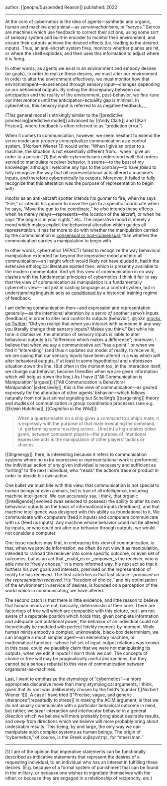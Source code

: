 author: [[people/Suspended Reason]]
published: 2022

---

At the core of cybernetics is the idea of agents—synthetic and organic, human and machine and animal—as _servomechanisms_, or “servos.” Servos are machines which use feedback to correct their actions, using some sort of sensory system and built-in encoder to monitor their environment, and ensure their outputs achieve the desired effects (i.e. leading to the desired inputs). Thus, an anti-aircraft system fires, monitors whether planes are hit, or where the shell explodes, and then uses this information to adjust where it is firing.

In other words, as agents we exist in an environment and embody desires (or goals). In order to realize these desires, we must alter our environment. In order to alter the environment effectively, we must monitor how that environmimpent—experienced through sensory input—changes depending on our behavioral outputs. By noting the discrepancy between our anticipation and the reality of the environment, post-behavior, we fine-tune our interventions until the anticipation-actuality gap is minimal. In cybernetics, this sensory input is referred to as negative feedback_._

(This general model is strikingly similar to the [[predictive processing|predictive model]] advanced by [[Andy Clark]] and [[Karl Friston]], where feedback is often referred to as “prediction error.”)

When it comes to communication, however, we seem hesitant to extend the servo model and properly conceptualize communication as a control system. [[Norbert Wiener 1]] would write: “When I give an order to a machine, the situation is not essentially different from… when I give an order to a person.”[1] But while cyberneticians understood well that orders served to manipulate receiver behavior, it seems—to the best of my knowledge, although I welcome any tips to the contrary—to have _failed_ to fully recognize the way that _all_ representational acts altered a machine’s inputs, and therefore cybernetically its outputs. Moreover, it failed to fully recognize that this alteration was the purpose of representation to begin with.

Insofar as an anti-aircraft spotter intends his gunner to fire, when he says “Fire,” or intends his gunner to move the gun to a specific coordinate when he says, “Move the gun to the coordinate,” he _also_ intends these effects when he merely relays—represents—the location of the aircraft, or when he says “the bogie is in your sights,” etc. The imperative mood is merely a mood which makes explicit the behavioral alteration which guides all representation. It has far more to do with whether the manipulation carried by the communication is [consensual or non-consensual](https://suspendedreason.com/2022/01/17/consensual-and-non-consensual-manipulation/), than whether the communication carries a manipulation to begin with.

In other words, cybernetics (AFAICT) failed to recognize the way behavioral manipulation extended far beyond the imperative mood and into all communication—an insight which would likely not have eluded it, had it the extensive ethological literature existed then, which is presently available to the modern commentator. And yet this view of communication in no way clashes with the fundamental principles of cybernetics; I think it fair to say that the view of communication as manipulation is a fundamentally cybernetic view— not just in casting language as a control system, but in understanding linguistic acts as [conditioned by](https://suspendedreason.com/2022/01/17/all-communication-is-behavioral-manipulation/#:~:text=One%20is%20that%20we%20only%20ever%20interact%20with%20the%20behavioral) a historical training regime of feedback.

I am defining communication then—and expression and representation generally—as the intentional alteration _by_ a servo _of_ another servo’s inputs (feedback) in order to alter and control its outputs (behavior). @joXn [mocks, on Twitter](https://twitter.com/joXn/status/1419704470947045409): “Did you realize that when you interact with someone in any way you literally change their sensory inputs? Makes you think.” But while his tone is dismissive, the alteration of sensory inputs is liable to alter behavioral outputs à la “difference which makes a difference”; moreover, I believe that when we say a communicative act “has a point,” or when we find it “interesting” (and thus it updates our model of reality, to receive it), we are saying that our sensory inputs have been altered in a way which _will_ alter behavioral outputs, if at least in some hypothetical and unforeseen situation down the line. (But often in the moment too, in the interaction itself, we change our behavior, become friendlier when we are given information which will help us down the line.) As I have [["All Communication is Manipulation"|argued]] [["All Communication is Behavioral Manipulation"|extensively]], this is the view of communication—as geared expressly for the alteration of other agents’ behavior—which follows naturally from not just animal signaling but Schelling’s [[bargaining]] theory and studies of communication in group coordination processes (see e.g. [[Edwin Hutchins]], [[_Cognition in the Wild_]]):

> When a quartermaster on a ship gives a command to a ship’s mate, it is expressly with the purpose of that mate executing the command, i.e. performing some resulting action… [And in] a high-stakes poker game, between competent players—the purpose of intentional expressive acts is the manipulation of other players’ tactics or choices.

[[Stigmergy]], here, is interesting because it refers to communication systems where no extra expressive or representational work is performed; the individual action of any given individual is necessary and sufficient as “writing” to the next individual, who “reads” the action’s trace or product in order to decide his own action.

One bullet we must bite with this view: that communication is not special to human beings or even animals, but is true of all intelligence, including machine intelligence. We can accurately say, I think, that organic [[intelligence]] evolved (was selected to possess) the ability to alter its own behavioral outputs on the basis of informational inputs (feedback), and that machine intelligence was designed with this ability as foundational to it. We communicate with computers (feed it inputs) and computers communicate with us (feed us inputs). Any machine whose behavior could not be altered by inputs, or who could not alter our behavior through outputs, we would not consider a computer.

One issue readers may find, in embracing this view of communication, is that, when we provide information, we often do not view it as manipulation, intended to railroad the receiver into some specific outcome, or even set of outcomes, but as an act that _enabl_es or _empower_s the receiver, who is able now to “freely choose,” in a more informed way, his next act so that it furthers his own goals and interests, premised on the representation of reality he has received. The first catch lies in that last clause—_premised on the representation received_. His “freedom of choice,” and his optimization of the environment in service of desires, is founded on a perception of the world which in communicating, we have altered.

The second catch is that there is little evidence, and little reason to believe that human minds are not, basically, deterministic at their core. There are factorings of free will which are compatible with this picture, but I am not aware of a reputable position which holds that, given complete information and adequate computational power, the behavior of an individual could not theoretically be modeled with perfect fidelity moment-by-moment. While human minds embody a complex, unknowable, black-box determinism, we can imagine a much simpler agent—an elementary machine, or mathematical function—whose full set of input-output relations was known. In this case, could we plausibly claim that we were not manipulating its outputs, when we edit it inputs? I don’t think we can. The concepts of choice or free will may be pragmatically useful abstractions, but they cannot be a serious rebuttal to this view of communication between organisms-as-machines.

Last, I want to emphasize the etymology of “cybernetics”—a more appropriate discursive move than many etymological arguments, I think, given that its root was deliberately chosen by the field’s founder ([[Norbert Wiener 1]]). A case I have tried [["Precise, vague, and generic utterances"|repeatedly to stress]] in making the ACiM argument, is that we do not usually communicate with a particular behavioral outcome in mind, but rather, we _steer_ interaction and interlocutor behavior in a general direction which we believe will more probably bring about desirable results, and _away_ from directions which we believe will more probably bring about undesirable results. This being, by and large, the only way we can manipulate such complex systems as human beings. The origin of “cybernetics,” of course, is the Greek κυβερνήτης, for “steersman.”

---

[1] I am of the opinion that imperative statements can be functionally described as indicative statements that represent the desires of a requesting individual, to an individual who has an interest in fulfilling these desires. (E.g. because of a formal system of punishment that can be found in the military, or because one wishes to ingratiate themselves with the other, or because they are engaged in a relationship of reciprocity, etc.)